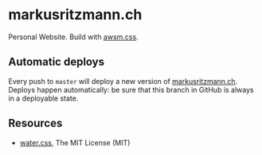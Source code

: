 # markusritzmann.ch

Personal Website. Build with [awsm.css](https://github.com/igoradamenko/awsm.css).

## Automatic deploys

Every push to `master` will deploy a new version of [markusritzmann.ch](https://markusritzmann.ch/).
Deploys happen automatically: be sure that this branch in GitHub is always in a deployable state.

## Resources

- [water.css](https://github.com/kognise/water.css), The MIT License (MIT)